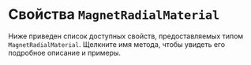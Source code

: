 # Свойства `MagnetRadialMaterial`
Ниже приведен список доступных свойств, предоставляемых типом `MagnetRadialMaterial`. Щелкните имя метода, чтобы увидеть его подробное описание и примеры.
